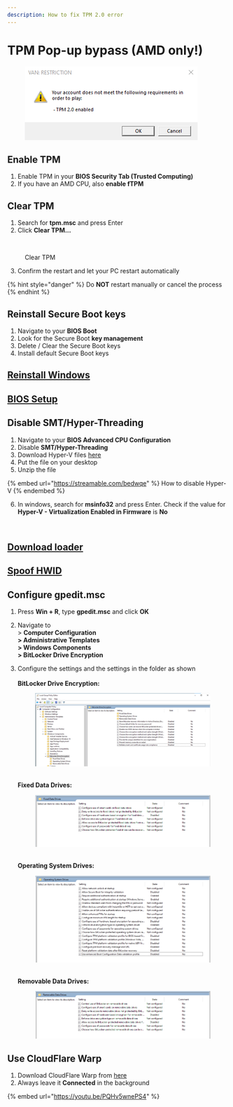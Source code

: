 ```yaml
---
description: How to fix TPM 2.0 error
---
```


# TPM Pop-up bypass (AMD only!)

<figure><img src="../.gitbook/assets/image (4).png" alt=""><figcaption></figcaption></figure>

## Enable TPM

1. Enable TPM in your **BIOS Security Tab (Trusted Computing)**
2. If you have an AMD CPU, also **enable fTPM**

## Clear TPM

1. Search for **tpm.msc** and press Enter
2. Click **Clear TPM...**

<figure><img src="https://i.imgur.com/XcuLJV1.png" alt=""><figcaption><p>Clear TPM</p></figcaption></figure>

3. Confirm the restart and let your PC restart automatically

{% hint style="danger" %}
Do **NOT** restart manually or cancel the process
{% endhint %}

## Reinstall Secure Boot keys

1. Navigate to your **BIOS Boot**&#x20;
2. Look for the Secure Boot **key management**&#x20;
3. Delete / Clear the Secure Boot keys
4. Install default Secure Boot keys

## [Reinstall Windows](broken-reference)

## [BIOS Setup](broken-reference)

## Disable SMT/Hyper-Threading

1. Navigate to your **BIOS Advanced CPU Configuration**
2. Disable **SMT/Hyper-Threading**
3. Download Hyper-V files [here](https://mega.nz/folder/2rA0wCRD#Wa0oz3UzCmMgF8CMbvbPGA)
4. Put the file on your desktop
5. Unzip the file

{% embed url="https://streamable.com/bedwqe" %}
How to disable Hyper-V
{% endembed %}

6. In windows, search for **msinfo32** and press Enter. Check if the value for **Hyper-V - Virtualization Enabled in Firmware** is **No**

<figure><img src="https://i.imgur.com/DCCAxBA.png" alt=""><figcaption></figcaption></figure>

## [Download loader](broken-reference)

## [Spoof HWID](broken-reference)

## Configure gpedit.msc

1. Press **Win + R**, type **gpedit.msc** and click **OK**
2. Navigate to\
   \> **Computer Configuration**\
   **> Administrative Templates**\
   **> Windows Components**\
   **> BitLocker Drive Encryption**
3.  Configure the settings and the settings in the folder as shown\
    \
    **BitLocker Drive Encryption:**

    <figure><img src="../.gitbook/assets/Bild_2023-11-24_144840950.png" alt=""><figcaption></figcaption></figure>

    \
    **Fixed Data Drives:**

    <figure><img src="../.gitbook/assets/Bild_2023-11-24_144905991.png" alt=""><figcaption></figcaption></figure>

    \
    **Operating System Drives:**

    <figure><img src="../.gitbook/assets/Bild_2023-11-24_144916974.png" alt=""><figcaption></figcaption></figure>

    \
    **Removable Data Drives:**

    <figure><img src="../.gitbook/assets/Bild_2023-11-24_144924992.png" alt=""><figcaption></figcaption></figure>

## Use CloudFlare Warp

1. Download CloudFlare Warp from [here](https://1.1.1.1/)
2. Always leave it **Connected** in the background

{% embed url="https://youtu.be/PQHv5wnePS4" %}
